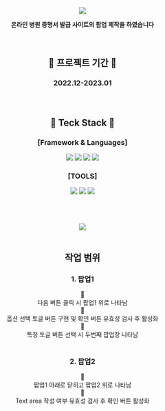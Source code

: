 <div align=center>

<img src="https://capsule-render.vercel.app/api?type=waving&customColorList=0&height=200&section=header&text=MyCerti&fontSize=70" />



**온라인 병원 증명서 발급 사이트의 팝업 제작을 하였습니다**</br></br></br>



 ## :calendar: 프로젝트 기간 :calendar:
### 2022.12-2023.01 </br></br></br>
## :memo: Teck Stack :memo: 
### [Framework & Languages]
<img src="https://img.shields.io/badge/HTML5-E34F26?style=flat-square&logo=HTML5&logoColor=white"/>
<img src="https://img.shields.io/badge/Javascript-F7DF1E?style=flat-square&logo=Javascript&logoColor=white"/>
<img src="https://img.shields.io/badge/jQuery-0769AD?style=flat-square&logo=jQuery&logoColor=white"/>
<img src="https://img.shields.io/badge/CSS3-1572B6?style=flat-square&logo=CSS3&logoColor=white"/></br>

### [TOOLS]
<img src="https://img.shields.io/badge/Visual Studio Code-007ACC?style=flat-square&logo=Visual Studio Code&logoColor=white"/>
<img src="https://img.shields.io/badge/GitHub-181717?style=flat-square&logo=GitHub&logoColor=white"/>
<img src="https://img.shields.io/badge/Figma-F24E1E?style=flat-square&logo=Figma&logoColor=white"/></br></br></br></br>


<img src="https://github-readme-stats.vercel.app/api/top-langs/?username=JaeminKim-Irene&layout=compact"><br><br>


## 작업 범위
### 1. 팝업1
:small_blue_diamond: </br>
다음 버튼 클릭 시 팝업1 위로 나타남 </br>
:small_blue_diamond: </br>
옵션 선택 토글 버튼 구현 및 확인 버튼 유효성 검사 후 활성화 </br>
:small_blue_diamond: </br>
특정 토글 버튼 선택 시 두번째 팝업창 나타남 </br></br>

### 2. 팝업2
:small_blue_diamond: </br>
팝업1 아래로 닫히고 팝업2 위로 나타남 </br>
:small_blue_diamond: </br>
Text area 작성 여부 유효성 검사 후 확인 버튼 활성화 </br></br>
</div>
